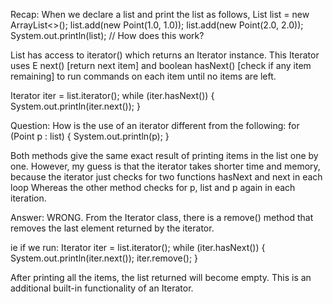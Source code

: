 Recap: When we declare a list and print the list as follows,
List<Point> list = new ArrayList<>();
list.add(new Point(1.0, 1.0));
list.add(new Point(2.0, 2.0));
System.out.println(list);   // How does this work?

List has access to iterator() which returns an Iterator<E> instance.
This Iterator<E> uses E next() [return next item] and boolean hasNext() [check if any item remaining] to run commands on each item until no items are left.

Iterator<Point> iter = list.iterator();
while (iter.hasNext()) {
System.out.println(iter.next());
}


Question: How is the use of an iterator different from the following:
for (Point p : list) {
System.out.println(p);
}

Both methods give the same exact result of printing items in the list one by one.
However, my guess is that the iterator takes shorter time and memory, because the iterator just checks for two functions hasNext and next in each loop
Whereas the other method checks for p, list and p again in each iteration.


Answer: WRONG.
From the Iterator class, there is a remove() method that removes the last element
returned by the iterator.

ie if we run:
Iterator<Point> iter = list.iterator();
while (iter.hasNext()) {
System.out.println(iter.next());
iter.remove();
}

After printing all the items, the list returned will become empty. This is an additional built-in functionality of an Iterator.

